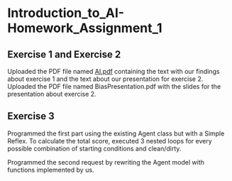 # Introduction_to_AI-Homework_Assignment_1

## Exercise 1 and Exercise 2

Uploaded the PDF file named [AI.pdf](AI.pdf) containing the text with our findings about exercise 1 and the text about our presentation for exercise 2. Uploaded the PDF file named BiasPresentation.pdf with the slides for the presentation about exercise 2.

## Exercise 3

Programmed the first part using the existing Agent class but with a Simple Reflex. To calculate the total score, executed 3 nested loops for every possible combination of starting conditions and clean/dirty.

Programmed the second request by rewriting the Agent model with functions implemented by us.
